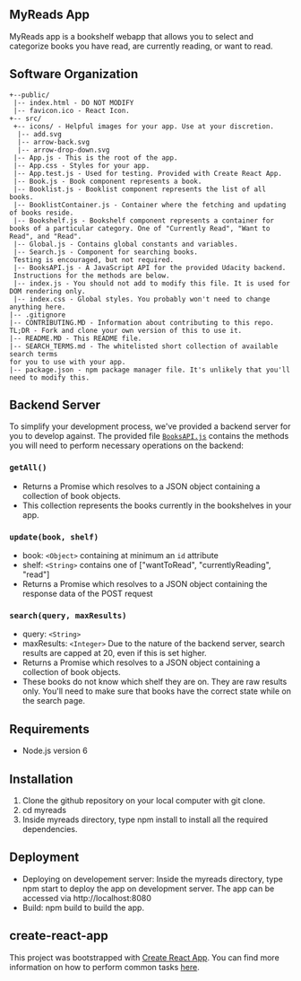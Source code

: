 ## MyReads App

MyReads app is a bookshelf webapp that allows you to select and categorize books you have read, are currently reading, or want to read.

## Software Organization
```
+--public/    
 |-- index.html - DO NOT MODIFY
 |-- favicon.ico - React Icon.
+-- src/
 +-- icons/ - Helpful images for your app. Use at your discretion.
  |-- add.svg
  |-- arrow-back.svg
  |-- arrow-drop-down.svg
 |-- App.js - This is the root of the app.
 |-- App.css - Styles for your app.
 |-- App.test.js - Used for testing. Provided with Create React App. 
 |-- Book.js - Book component represents a book.
 |-- Booklist.js - Booklist component represents the list of all books.
 |-- BooklistContainer.js - Container where the fetching and updating of books reside.
 |-- Bookshelf.js - Bookshelf component represents a container for books of a particular category. One of "Currently Read", "Want to Read", and "Read".
 |-- Global.js - Contains global constants and variables.
 |-- Search.js - Component for searching books.
 Testing is encouraged, but not required.
 |-- BooksAPI.js - A JavaScript API for the provided Udacity backend. 
 Instructions for the methods are below.
 |-- index.js - You should not add to modify this file. It is used for DOM rendering only.
 |-- index.css - Global styles. You probably won't need to change anything here.
|-- .gitignore 
|-- CONTRIBUTING.MD - Information about contributing to this repo. 
TL;DR - Fork and clone your own version of this to use it.
|-- README.MD - This README file.
|-- SEARCH_TERMS.md - The whitelisted short collection of available search terms 
for you to use with your app.
|-- package.json - npm package manager file. It's unlikely that you'll need to modify this.
```

## Backend Server

To simplify your development process, we've provided a backend server for you to develop against. The provided file [`BooksAPI.js`](src/BooksAPI.js) contains the methods you will need to perform necessary operations on the backend:

### `getAll()`
* Returns a Promise which resolves to a JSON object containing a collection of book objects.
* This collection represents the books currently in the bookshelves in your app.

### `update(book, shelf)`
* book: `<Object>` containing at minimum an `id` attribute
* shelf: `<String>` contains one of ["wantToRead", "currentlyReading", "read"]  
* Returns a Promise which resolves to a JSON object containing the response data of the POST request

### `search(query, maxResults)`
* query: `<String>`
* maxResults: `<Integer>` Due to the nature of the backend server, search results are capped at 20, even if this is set higher.
* Returns a Promise which resolves to a JSON object containing a collection of book objects.
* These books do not know which shelf they are on. They are raw results only. You'll need to make sure that books have the correct state while on the search page.

## Requirements
* Node.js version 6

## Installation
1. Clone the github repository on your local computer with git clone.
2. cd myreads
3. Inside myreads directory, type npm install to install all the required dependencies.

## Deployment
* Deploying on developement server: Inside the myreads directory, type npm start to deploy the app on development server. The app can be accessed via http://localhost:8080
* Build: npm build to build the app.

## create-react-app

This project was bootstrapped with [Create React App](https://github.com/facebookincubator/create-react-app). You can find more information on how to perform common tasks [here](https://github.com/facebookincubator/create-react-app/blob/master/packages/react-scripts/template/README.md).
